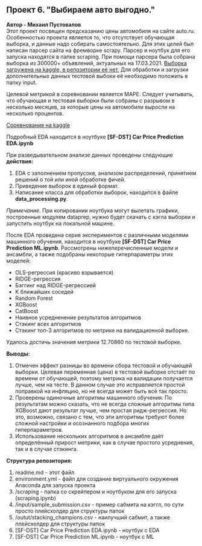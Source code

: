 ## Проект 6. "Выбираем авто выгодно."
**Автор - Михаил Пустовалов**\
Этот проект посвящен предсказанию цены автомобиля на сайте auto.ru. Особенностью проекта является то, что отсутствует обучающая выборка, и данные надо собирать самостоятельно. Для этих целей был написан парсер сайта на фремворке scrapy. Парсер и ноутбук для его запуска находятся в папке scraping. При помощи парсера была собрана выборка из 300000+ объявлений, актуальных на 17.03.2021.
[Выборка загружена на kaggle, в репозитории её нет.](https://www.kaggle.com/mikhailpustovalov/autoru-all-used-car-offers-as-of-17032021)
Для обработки и загрузки дополнительных данных тестовой выбоки её необходимо положить в папку input.

Целевой метрикой в соревновании является MAPE. Следует учитывать, что обучающая и тестовая выборки были собраны с разрывом в несколько месяцев, за которые цены на автомобили выросли на несколько процентов.

[Соревнование на kaggle](https://www.kaggle.com/c/sf-dst-car-price-prediction)

Подробный EDA находится в ноутбуке **[SF-DST] Car Price Prediction EDA.ipynb**

При разведывательном анализе данных проведены следующие **действия:**

1. EDA с заполнением пропусокв, анализом распределений, принятием решений о той или иной обработке фичей.
2. Приведение выборок в единый формат.
3. Написание класса для обработки выборок, находится в файле **data_processing.py**.

*Примечание*. При копировании ноутбука могут вылетать графики, построенные модулем dataprep, нужно будет скачать с кэгла выборки и запустить ноутбук на локальной машине.
   
После EDA проведена серия экспериментов с различными моделями машинного обучения, находится в ноутбуке **[SF-DST] Car Price Prediction ML.ipynb**. Рассмотрены нижеперечисленные модели и ансамбли, а также подобраны некоторые гиперпараметры этих моделей:

* OLS-регрессия (красиво взрывается)
* RIDGE-регрессия
* Бэггинг над RIDGE-регрессией
* K ближайших соседей
* Random Forest
* XGBoost
* CatBoost
* Наивное усредненение результатов алгоритмов
* Стэкинг всех алгоритмов
* Стэкинг топ-3 алгоритмов по метрике на валидационной выборке.

Удалось достичь значения метрики 12.70860 по тестовой выборке.

 **Выводы:**

1. Отмечен эффект разницы во времени сбора тестовой и обучающей выборки. Целевая переменная (цена) в тестовой выборке отстаёт по времени от обучающей, поэтому метрика на валидации получается лучше, чем на тесте. В данном случае это исправляется простой поправкой на инфляцию, но не всегда может быть всё так просто.
2. Проверены одиночные алгоритмы машинного обучения. По результатам можно сказать, что не всегда сложные алгоритмы типа XGBoost дают результат лучше, чем простая ридж-регрессия. Но это, возможно, связано с тем, что эти алгоритмы требуют более сложной настройки и осознанного подбора многих гиперпараметров.
3. Использование нескольких алгоритмов в ансамбле даёт определённый прирост метрики, как в случае простого усреднения, так и в случае стэкинга.

**Структура репозитория:**

1. readme.md - этот файл  
2. environment.yml - файл для создание виртуального окружения Anaconda для запуска проекта
3. /scraping - папка со скрейпером и ноутбуком для его запуска (scraping.ipynb)
4. /input/sample_submission.csv - пример сабмита на кэггл, по сути просто плейсхолдер для структуры папок
5. /outut/stacking_champions.csv - наилучший сабмит, а также плейсхолдер для структуры папок 
6. [SF-DST] Car Price Prediction EDA.ipynb - ноутбук с EDA
7. [SF-DST] Car Price Prediction ML.ipynb - ноутбук с ML